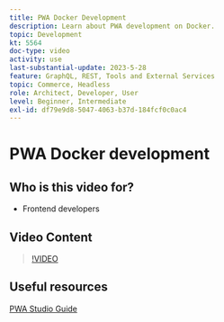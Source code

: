 ```yaml
---
title: PWA Docker Development
description: Learn about PWA development on Docker.
topic: Development
kt: 5564
doc-type: video
activity: use
last-substantial-update: 2023-5-28
feature: GraphQL, REST, Tools and External Services
topic: Commerce, Headless
role: Architect, Developer, User
level: Beginner, Intermediate
exl-id: df79e9d8-5047-4063-b37d-184fcf0c0ac4
---
```

# PWA Docker development

## Who is this video for?

- Frontend developers

## Video Content

>[!VIDEO](https://video.tv.adobe.com/v/35784?quality=12&learn=on)

## Useful resources

[PWA Studio Guide](https://developer.adobe.com/commerce/pwa-studio/)
